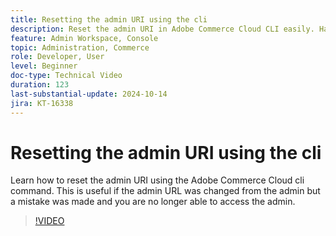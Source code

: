 ```yaml
---
title: Resetting the admin URI using the cli
description: Reset the admin URI in Adobe Commerce Cloud CLI easily. Handy when admin URL changes cause access issues.
feature: Admin Workspace, Console
topic: Administration, Commerce
role: Developer, User
level: Beginner
doc-type: Technical Video
duration: 123
last-substantial-update: 2024-10-14
jira: KT-16338
---
```


# Resetting the admin URI using the cli

Learn how to reset the admin URI using the Adobe Commerce Cloud cli command. This is useful if the admin URL was changed from the admin but a mistake was made and you are no longer able to access the admin.

>[!VIDEO](https://video.tv.adobe.com/v/3435066/?learn=on)
